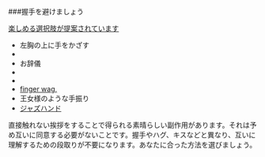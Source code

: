 ###握手を避けましょう

[楽しめる選択肢が提案されています](https://twitter.com/figgyjam/status/1234659499169857536)

- 左胸の上に手をかざす
- 
- お辞儀
- 
- 
-  [finger wag,](https://www.facebook.com/rashiphop/videos/224963291966743/UzpfSTU1ODc3NTY4NToxMDE1NzE2NTYzODMyNTY4Ng/?q=coronavirus&epa=FILTERS&filters=eyJycF9hdXRob3IiOiJ7XCJuYW1lXCI6XCJhdXRob3JfZnJpZW5kc19mZWVkXCIsXCJhcmdzXCI6XCJcIn0ifQ1:3D3D)
- 王女様のような手振り
- [ジャズハンド](https://www.thebroadwaybeat.com/post/cdc-urges-citizens-to-avoid-spreading-coronavirus-by-greeting-exclusively-with-jazz-hands)

直接触れない挨拶をすることで得られる素晴らしい副作用があります。それは予め互いに同意する必要がないことです。握手やハグ、キスなどと異なり、互いに理解するための段取りが不要になります。あなたに合った方法を選びましょう。
